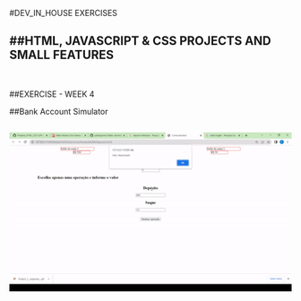 #DEV_IN_HOUSE EXERCISES

## ##HTML, JAVASCRIPT & CSS PROJECTS AND SMALL FEATURES

&nbsp;
&nbsp;

##EXERCISE - WEEK 4
&nbsp;

##Bank Account Simulator

## [![Bank Account](./Semana%204/Week_4_exercise__Bank_Account_Simulator.gif)](https://youtu.be/ChXs59mWetk)

## &nbsp;

&nbsp;
